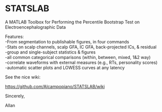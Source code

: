 # STATSLAB
A MATLAB Toolbox for Performing the Percentile Bootstrap Test on Electroencephalographic Data

Features:  
-From segmentation to publishable figures, in four commands  
-Stats on scalp channels, scalp GFA, IC GFA, back-projected ICs, & residual  
-group and single-subject statistics & figures  
-all common categorical comparisons (within, between, mixed, 1&2 way)  
-correlate waveforms with external measures (e.g., RTs, personality scores)  
-automatic scatter plots and LOWESS curves at any latency

See the nice wiki:

https://github.com/Alcampopiano/STATSLAB/wiki

Sincerely,

Allan

